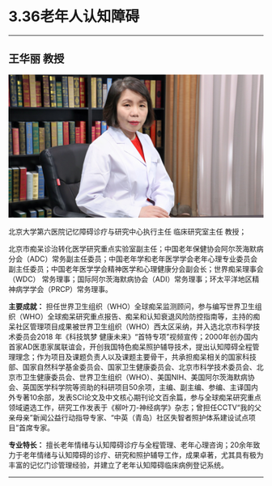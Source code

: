 # 3.36老年人认知障碍

---

## 王华丽 教授

![1679210067257](image/c03_036/1679210067257.png)

北京大学第六医院记忆障碍诊疗与研究中心执行主任 临床研究室主任 教授；

北京市痴呆诊治转化医学研究重点实验室副主任；中国老年保健协会阿尔茨海默病分会（ADC）常务副主任委员；中国老年学和老年医学学会老年心理专业委员会副主任委员；中国老年医学学会精神医学和心理健康分会副会长；世界痴呆理事会（WDC） 常务理事；国际阿尔茨海默病协会（ADI）常务理事；环太平洋地区精神病学学会（PRCP）常务理事。

**主要成就：** 担任世界卫生组织（WHO）全球痴呆监测顾问，参与编写世界卫生组织（WHO）全球痴呆研究重点报告、痴呆和认知衰退风险防控指南等，主持的痴呆社区管理项目成果被世界卫生组织（WHO）西太区采纳，并入选北京市科学技术委员会2018 年《科技筑梦 健康未来》“首特专项”视频宣传；2000年创办国内首家AD医患家属联谊会，开创我国特色痴呆照护辅导技术，提出认知障碍全程管理理念；作为项目及课题负责人以及课题主要骨干，共承担痴呆相关的国家科技部、国家自然科学基金委员会、国家卫生健康委员会、北京市科学技术委员会、北京市卫生健康委员会、世界卫生组织（WHO）、美国NIH、美国阿尔茨海默病协会、英国医学科学院等资助的科研项目50余项，主编、副主编、参编、主译国内外专著10余部，发表SCI论文及中文核心期刊论文百余篇，参与全球痴呆研究重点领域遴选工作，研究工作发表于《柳叶刀-神经病学》杂志；曾担任CCTV“我的父亲母亲”新闻公益行动指导专家、“中英（青岛）社区失智者照护体系建设试点项目”首席专家。

**专业特长：** 擅长老年情绪与认知障碍诊疗与全程管理、老年心理咨询；20余年致力于老年情绪与认知障碍的诊疗、研究和照护辅导工作，成果卓著，尤其具有极为丰富的记忆门诊管理经验，并建立了老年认知障碍临床病例登记系统。

---
